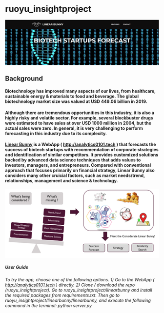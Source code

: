 # ruoyu_insightproject
![Linear Bunny Logo](https://github.com/yanruoyu2005/ruoyu_insightproject/blob/insight_branch/data/raw/webapp_pic1.PNG)

## Background
#### Biotechnology has improved many aspects of our lives, from healthcare, sustainable energy & materials to food and beverage. The global biotechnology market size was valued at USD 449.06 billion in 2019. 

#### Although there are tremendous opportunities in this industry, it is also a highly risky and volatile sector. For example, several blockbuster drugs were estimated to have sales at over USD 1000 million in 2004, but the actual sales were zero. In general, it is very challenging to perform forecasting in this industry due to its complexity.

#### [Linear Bunny](analytics0101.tech) is a WebApp ( http://analytics0101.tech ) that forecasts the success of biotech startups with recommendation of corporate strategies and identification of similar competitors. It provides customized solutions backed by advanced data science techniques that adds values to investors, managers, and entrepreneurs. Compared with conventional approach that focuses primarily on financial strategy, Linear Bunny also considers many other cruicial factors, such as market needs/trend, relationships, management and science & technology.

![App Function Illustration](https://github.com/yanruoyu2005/ruoyu_insightproject/blob/insight_branch/data/raw/app_functions.PNG)

##### User Guide
###### To try the app, choose one of the following options. 1) Go to the WebApp ( http://analytics0101.tech ) directly. 2) Clone / download the repo (ruoyu_insightproject). Go to ruoyu_insightproject/linearbunny and install the required packages from requirements.txt. Then go to ruoyu_insightproject/linearbunny/linearbunny, and execute the following command in the terminal: python server.py
